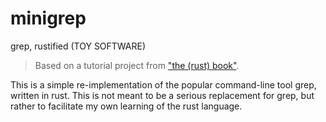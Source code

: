 # minigrep
grep, rustified (TOY SOFTWARE)

> Based on a tutorial project from ["the (rust) book"](https://doc.rust-lang.org/book/ch12-00-an-io-project.html).

This is a simple re-implementation of the popular command-line tool grep, written in rust.
This is not meant to be a serious replacement for grep, but rather to facilitate my own learning of the rust language.
